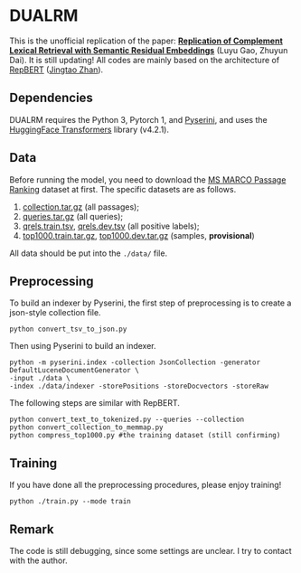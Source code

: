 # DUALRM
This is the unofficial replication of the paper: [**Replication of Complement Lexical Retrieval with Semantic Residual Embeddings**](https://arxiv.org/abs/2004.13969) (Luyu Gao, Zhuyun Dai). It is still updating! All codes are mainly based on the architecture of [RepBERT](https://github.com/jingtaozhan/RepBERT-Index) ([Jingtao Zhan](https://github.com/jingtaozhan)).

## Dependencies

DUALRM requires the Python 3, Pytorch 1, and [Pyserini](https://github.com/castorini/pyserini/), and uses the [HuggingFace Transformers](https://github.com/huggingface/transformers) library (v4.2.1).

## Data

Before running the model, you need to download the [MS MARCO Passage Ranking](https://github.com/microsoft/MSMARCO-Passage-Ranking) dataset at first. The specific datasets are as follows.

1.  [collection.tar.gz](https://msmarco.blob.core.windows.net/msmarcoranking/collection.tar.gz) (all passages);
2. [ queries.tar.gz](https://msmarco.blob.core.windows.net/msmarcoranking/queries.tar.gz) (all queries);
3. [ qrels.train.tsv](https://msmarco.blob.core.windows.net/msmarcoranking/qrels.train.tsv), [ qrels.dev.tsv](https://msmarco.blob.core.windows.net/msmarcoranking/qrels.dev.tsv) (all positive labels);
4. [ top1000.train.tar.gz](https://msmarco.blob.core.windows.net/msmarcoranking/top1000.train.tar.gz), [ top1000.dev.tar.gz](https://msmarco.blob.core.windows.net/msmarcoranking/top1000.dev.tar.gz) (samples, **provisional**)

All data should be put into the  `./data/` file.

## Preprocessing

To build an indexer by Pyserini, the first step of preprocessing is to create a json-style collection file.

```
python convert_tsv_to_json.py
```

Then using Pyserini to build an indexer.

```
python -m pyserini.index -collection JsonCollection -generator DefaultLuceneDocumentGenerator \
-input ./data \
-index ./data/indexer -storePositions -storeDocvectors -storeRaw
```

The following steps are similar with RepBERT.

```
python convert_text_to_tokenized.py --queries --collection
python convert_collection_to_memmap.py
python compress_top1000.py #the training dataset (still confirming)
```

## Training

If you have done all the preprocessing procedures, please enjoy training!

```
python ./train.py --mode train
```

## Remark

The code is still debugging, since some settings are unclear. I try to contact with the author.

